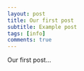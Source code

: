 ```yaml
---
layout: post
title: Our first post
subtitle: Example post
tags: [info]
comments: true
---
```

Our first post...
